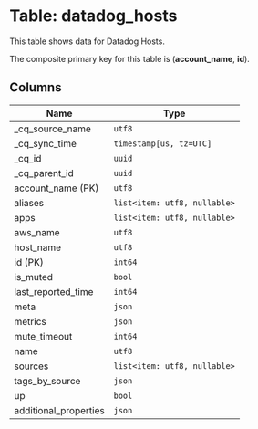 # Table: datadog_hosts

This table shows data for Datadog Hosts.

The composite primary key for this table is (**account_name**, **id**).

## Columns

| Name          | Type          |
| ------------- | ------------- |
|_cq_source_name|`utf8`|
|_cq_sync_time|`timestamp[us, tz=UTC]`|
|_cq_id|`uuid`|
|_cq_parent_id|`uuid`|
|account_name (PK)|`utf8`|
|aliases|`list<item: utf8, nullable>`|
|apps|`list<item: utf8, nullable>`|
|aws_name|`utf8`|
|host_name|`utf8`|
|id (PK)|`int64`|
|is_muted|`bool`|
|last_reported_time|`int64`|
|meta|`json`|
|metrics|`json`|
|mute_timeout|`int64`|
|name|`utf8`|
|sources|`list<item: utf8, nullable>`|
|tags_by_source|`json`|
|up|`bool`|
|additional_properties|`json`|